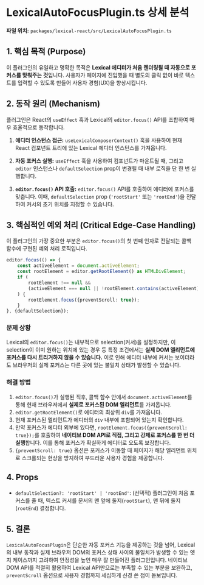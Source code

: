 # LexicalAutoFocusPlugin.ts 상세 분석

**파일 위치:** `packages/lexical-react/src/LexicalAutoFocusPlugin.ts`

## 1. 핵심 목적 (Purpose)

이 플러그인의 유일하고 명확한 목적은 **Lexical 에디터가 처음 렌더링될 때 자동으로 포커스를 맞춰주는 것**입니다. 사용자가 페이지에 진입했을 때 별도의 클릭 없이 바로 텍스트를 입력할 수 있도록 만들어 사용자 경험(UX)을 향상시킵니다.

## 2. 동작 원리 (Mechanism)

플러그인은 React의 `useEffect` 훅과 Lexical의 `editor.focus()` API를 조합하여 매우 효율적으로 동작합니다.

1.  **에디터 인스턴스 접근:** `useLexicalComposerContext()` 훅을 사용하여 현재 React 컴포넌트 트리에 있는 Lexical 에디터 인스턴스를 가져옵니다.

2.  **자동 포커스 실행:** `useEffect` 훅을 사용하여 컴포넌트가 마운트될 때, 그리고 `editor` 인스턴스나 `defaultSelection` prop이 변경될 때 내부 로직을 단 한 번 실행합니다.

3.  **`editor.focus()` API 호출:** `editor.focus()` API를 호출하여 에디터에 포커스를 맞춥니다. 이때, `defaultSelection` prop (`'rootStart'` 또는 `'rootEnd'`)을 전달하여 커서의 초기 위치를 지정할 수 있습니다.

## 3. 핵심적인 예외 처리 (Critical Edge-Case Handling)

이 플러그인의 가장 중요한 부분은 `editor.focus()`의 첫 번째 인자로 전달되는 콜백 함수에 구현된 예외 처리 로직입니다.

```typescript
editor.focus(() => {
    const activeElement = document.activeElement;
    const rootElement = editor.getRootElement() as HTMLDivElement;
    if (
        rootElement !== null &&
        (activeElement === null || !rootElement.contains(activeElement))
    ) {
        rootElement.focus({preventScroll: true});
    }
}, {defaultSelection});
```

### 문제 상황

Lexical의 `editor.focus()`는 내부적으로 selection(커서)을 설정하지만, 이 selection이 이미 원하는 위치에 있는 경우 등 특정 조건에서는 **실제 DOM 엘리먼트에 포커스를 다시 트리거하지 않을 수 있습니다.** 이로 인해 에디터 내부에 커서는 보이더라도 브라우저의 실제 포커스는 다른 곳에 있는 불일치 상태가 발생할 수 있습니다.

### 해결 방법

1.  `editor.focus()`가 실행된 직후, 콜백 함수 안에서 `document.activeElement`를 통해 현재 브라우저에서 **실제로 포커스된 DOM 엘리먼트**를 가져옵니다.
2.  `editor.getRootElement()`로 에디터의 최상위 `div`를 가져옵니다.
3.  현재 포커스된 엘리먼트가 에디터의 `div` 내부에 포함되어 있는지 확인합니다.
4.  만약 포커스가 에디터 외부에 있다면, `rootElement.focus({preventScroll: true});`를 호출하여 **네이티브 DOM API로 직접, 그리고 강제로 포커스를 한 번 더 실행**합니다. 이를 통해 포커스가 확실하게 에디터로 오도록 보장합니다.
5.  `{preventScroll: true}` 옵션은 포커스가 이동할 때 페이지가 해당 엘리먼트 위치로 스크롤되는 현상을 방지하여 부드러운 사용자 경험을 제공합니다.

## 4. Props

-   `defaultSelection?: 'rootStart' | 'rootEnd'`: (선택적) 플러그인이 처음 포커스를 줄 때, 텍스트 커서를 문서의 맨 앞에 둘지(`rootStart`), 맨 뒤에 둘지(`rootEnd`) 결정합니다.

## 5. 결론

`LexicalAutoFocusPlugin`은 단순한 자동 포커스 기능을 제공하는 것을 넘어, Lexical의 내부 동작과 실제 브라우저 DOM의 포커스 상태 사이의 불일치가 발생할 수 있는 엣지 케이스까지 고려하여 안정성을 높인 매우 잘 만들어진 플러그인입니다. 네이티브 DOM API를 적절히 활용하여 Lexical API만으로는 부족할 수 있는 부분을 보완하고, `preventScroll` 옵션으로 사용자 경험까지 세심하게 신경 쓴 점이 돋보입니다.

